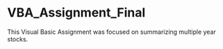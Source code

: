# VBA_Assignment_Final
This Visual Basic Assignment was focused on summarizing multiple year stocks. 
